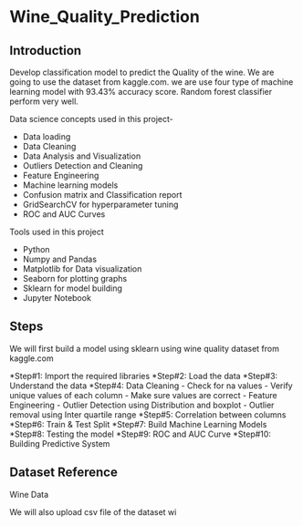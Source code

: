 # Wine_Quality_Prediction
## Introduction
Develop classification model to predict the Quality of the wine. We are going to use the dataset from kaggle.com. we are use four type of machine learning model with 93.43% accuracy score. Random forest classifier perform very well.

Data science concepts used in this project-

* Data loading
* Data Cleaning
* Data Analysis and Visualization
* Outliers Detection and Cleaning
* Feature Engineering
* Machine learning models
* Confusion matrix and Classification report
* GridSearchCV for hyperparameter tuning
* ROC and AUC Curves

Tools used in this project

* Python
* Numpy and Pandas
* Matplotlib for Data visualization
* Seaborn for plotting graphs
* Sklearn for model building
* Jupyter Notebook

## Steps
We will first build a model using sklearn using wine quality dataset from kaggle.com

*Step#1: Import the required libraries
*Step#2: Load the data
*Step#3: Understand the data
*Step#4: Data Cleaning
        - Check for na values
        - Verify unique values of each column
        - Make sure values are correct
        - Feature Engineering
        - Outlier Detection using Distribution and boxplot
        - Outlier removal using Inter quartile range
*Step#5: Correlation between columns
*Step#6: Train & Test Split
*Step#7: Build Machine Learning Models
*Step#8: Testing the model
*Step#9: ROC and AUC Curve
*Step#10: Building Predictive System

## Dataset Reference 
Wine Data

We will also upload csv file of the dataset wi
